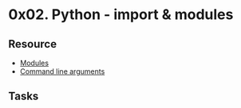 # 0x02. Python - import & modules

## Resource

- [Modules](https://docs.python.org/3.4/tutorial/modules.html)
- [Command line arguments](https://docs.python.org/3.4/tutorial/stdlib.html#command-line-arguments)

## Tasks

